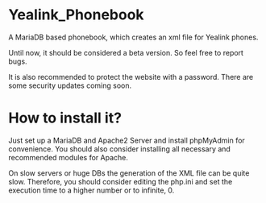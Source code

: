 # Yealink_Phonebook
A MariaDB based phonebook, which creates an xml file for Yealink phones.

Until now, it should be considered a beta version. So feel free to report bugs.

It is also recommended to protect the website with a password. 
There are some security updates coming soon.

# How to install it?

Just set up a MariaDB and Apache2 Server and install phpMyAdmin for convenience.
You should also consider installing all necessary and recommended modules for Apache.

On slow servers or huge DBs the generation of the XML file can be quite slow. 
Therefore, you should consider editing the php.ini and set the execution time to a higher number or to infinite, 0.
